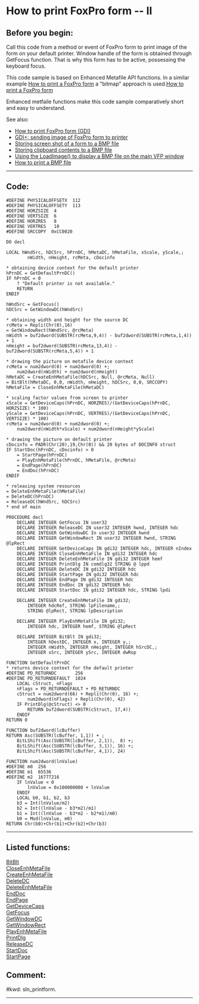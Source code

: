 
# How to print FoxPro form -- II

## Before you begin:
Call this code from a method or event of FoxPro form to print image of the form on your default printer. Window handle of the form is obtained through GetFocus function. That is why this form has to be active, possessing the keyboard focus.  

This code sample is based on Enhanced Metafile API functions. In a similar example <a href="?example=158">How to print a FoxPro form</a> a "bitmap" approach is used.[How to print a FoxPro form](sample_158.md)  

Enhanced metfaile functions make this code sample comparatively short and easy to understand.  

See also:

* [How to print FoxPro form (GDI)](sample_158.md)  
* [GDI+: sending image of FoxPro form to printer ](sample_455.md)  
* [Storing screen shot of a form to a BMP file](sample_187.md)  
* [Storing clipboard contents to a BMP file](sample_189.md)  
* [Using the LoadImage() to display a BMP file on the main VFP window](sample_210.md)  
* [How to print a BMP file](sample_211.md)  
  
***  


## Code:
```foxpro  
#DEFINE PHYSICALOFFSETX  112
#DEFINE PHYSICALOFFSETY  113
#DEFINE HORZSIZE  4
#DEFINE VERTSIZE  6
#DEFINE HORZRES   8
#DEFINE VERTRES   10
#DEFINE SRCCOPY  0xCC0020

DO decl

LOCAL hWndSrc, hDCSrc, hPrnDC, hMetaDC, hMetaFile, xScale, yScale,;
		nWidth, nHeight, rcMeta, cDocinfo

* obtaining device context for the default printer
hPrnDC = GetDefaultPrnDC()
IF hPrnDC = 0
	? "Default printer is not available."
	RETURN
ENDIF

hWndSrc = GetFocus()
hDCSrc = GetWindowDC(hWndSrc)

* obtaining width and height for the source DC
rcMeta = Repli(Chr(0),16)
= GetWindowRect(hWndSrc, @rcMeta)
nWidth = buf2dword(SUBSTR(rcMeta,9,4)) - buf2dword(SUBSTR(rcMeta,1,4)) + 1
nHeight = buf2dword(SUBSTR(rcMeta,13,4)) - buf2dword(SUBSTR(rcMeta,5,4)) + 1

* drawing the picture on metafile device context
rcMeta = num2dword(0) + num2dword(0) +;
	num2dword(nWidth) + num2dword(nHeight)
hMetaDC = CreateEnhMetaFile(hDCSrc, Null, @rcMeta, Null)
= BitBlt(hMetaDC, 0,0, nWidth, nHeight, hDCSrc, 0,0, SRCCOPY)
hMetaFile = CloseEnhMetaFile(hMetaDC)

* scaling factor values from screen to printer
xScale = GetDeviceCaps(hPrnDC, HORZRES)/(GetDeviceCaps(hPrnDC, HORZSIZE) * 100)
yScale = GetDeviceCaps(hPrnDC, VERTRES)/(GetDeviceCaps(hPrnDC, VERTSIZE) * 100)
rcMeta = num2dword(0) + num2dword(0) +;
	num2dword(nWidth*xScale) + num2dword(nHeight*yScale)

* drawing the picture on default printer
cDocinfo = PADR(Chr(20),19,Chr(0)) && 20 bytes of DOCINFO struct
IF StartDoc(hPrnDC, cDocinfo) > 0
	= StartPage(hPrnDC)
	= PlayEnhMetaFile(hPrnDC, hMetaFile, @rcMeta)
	= EndPage(hPrnDC)
	= EndDoc(hPrnDC)
ENDIF

* releasing system resources
= DeleteEnhMetaFile(hMetaFile)
= DeleteDC(hPrnDC)
= ReleaseDC(hWndSrc, hDCSrc)
* end of main

PROCEDURE decl
	DECLARE INTEGER GetFocus IN user32
	DECLARE INTEGER ReleaseDC IN user32 INTEGER hwnd, INTEGER hdc
	DECLARE INTEGER GetWindowDC In user32 INTEGER hwnd
	DECLARE INTEGER GetWindowRect IN user32 INTEGER hwnd, STRING @lpRect
	DECLARE INTEGER GetDeviceCaps IN gdi32 INTEGER hdc, INTEGER nIndex
	DECLARE INTEGER CloseEnhMetaFile IN gdi32 INTEGER hdc
	DECLARE INTEGER DeleteEnhMetaFile IN gdi32 INTEGER hemf
	DECLARE INTEGER PrintDlg IN comdlg32 STRING @ lppd
	DECLARE INTEGER DeleteDC IN gdi32 INTEGER hdc
	DECLARE INTEGER StartPage IN gdi32 INTEGER hdc
	DECLARE INTEGER EndPage IN gdi32 INTEGER hdc
	DECLARE INTEGER EndDoc IN gdi32 INTEGER hdc
	DECLARE INTEGER StartDoc IN gdi32 INTEGER hdc, STRING lpdi

	DECLARE INTEGER CreateEnhMetaFile IN gdi32;
		INTEGER hdcRef, STRING lpFilename,;
		STRING @lpRect, STRING lpDescription

	DECLARE INTEGER PlayEnhMetaFile IN gdi32;
		INTEGER hdc, INTEGER hemf, STRING @lpRect

	DECLARE INTEGER BitBlt IN gdi32;
		INTEGER hDestDC, INTEGER x, INTEGER y,;
		INTEGER nWidth, INTEGER nHeight, INTEGER hSrcDC,;
		INTEGER xSrc, INTEGER ySrc, INTEGER dwRop

FUNCTION GetDefaultPrnDC
* returns device context for the default printer
#DEFINE PD_RETURNDC       256
#DEFINE PD_RETURNDEFAULT  1024
	LOCAL cStruct, nFlags
	nFlags = PD_RETURNDEFAULT + PD_RETURNDC
	cStruct = num2dword(66) + Repli(Chr(0), 16) +;
		num2dword(nFlags) + Repli(Chr(0), 42)
	IF PrintDlg(@cStruct) <> 0
		RETURN buf2dword(SUBSTR(cStruct, 17,4))
	ENDIF
RETURN 0

FUNCTION buf2dword(lcBuffer)
RETURN Asc(SUBSTR(lcBuffer, 1,1)) + ;
	BitLShift(Asc(SUBSTR(lcBuffer, 2,1)),  8) +;
	BitLShift(Asc(SUBSTR(lcBuffer, 3,1)), 16) +;
	BitLShift(Asc(SUBSTR(lcBuffer, 4,1)), 24)

FUNCTION num2dword(lnValue)
#DEFINE m0  256
#DEFINE m1  65536
#DEFINE m2  16777216
	IF lnValue < 0
		lnValue = 0x100000000 + lnValue
	ENDIF
	LOCAL b0, b1, b2, b3
	b3 = Int(lnValue/m2)
	b2 = Int((lnValue - b3*m2)/m1)
	b1 = Int((lnValue - b3*m2 - b2*m1)/m0)
	b0 = Mod(lnValue, m0)
RETURN Chr(b0)+Chr(b1)+Chr(b2)+Chr(b3)  
```  
***  


## Listed functions:
[BitBlt](../libraries/gdi32/BitBlt.md)  
[CloseEnhMetaFile](../libraries/gdi32/CloseEnhMetaFile.md)  
[CreateEnhMetaFile](../libraries/gdi32/CreateEnhMetaFile.md)  
[DeleteDC](../libraries/gdi32/DeleteDC.md)  
[DeleteEnhMetaFile](../libraries/gdi32/DeleteEnhMetaFile.md)  
[EndDoc](../libraries/gdi32/EndDoc.md)  
[EndPage](../libraries/gdi32/EndPage.md)  
[GetDeviceCaps](../libraries/gdi32/GetDeviceCaps.md)  
[GetFocus](../libraries/user32/GetFocus.md)  
[GetWindowDC](../libraries/user32/GetWindowDC.md)  
[GetWindowRect](../libraries/user32/GetWindowRect.md)  
[PlayEnhMetaFile](../libraries/gdi32/PlayEnhMetaFile.md)  
[PrintDlg](../libraries/comdlg32/PrintDlg.md)  
[ReleaseDC](../libraries/user32/ReleaseDC.md)  
[StartDoc](../libraries/gdi32/StartDoc.md)  
[StartPage](../libraries/gdi32/StartPage.md)  

## Comment:
  
  
#kwd: sln_printform.  
  
***  

